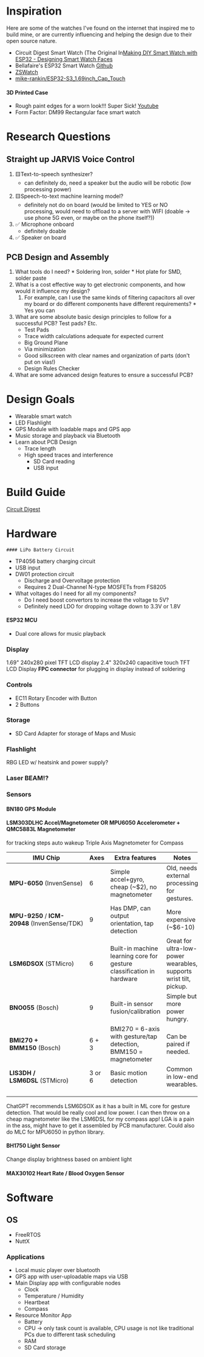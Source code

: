 # Inspiration
Here are some of the watches I've found on the internet that inspired me to build mine, or are currently influencing and helping the design due to their open source nature.
* Circuit Digest Smart Watch (The Original In[Making DIY Smart Watch with ESP32 - Designing Smart Watch Faces](https://circuitdigest.com/microcontroller-projects/designing-smartwatch-using-esp32)
* Bellafaire's ESP32 Smart Watch [Github](https://github.com/Bellafaire/ESP32-Smart-Watch)
* [ZSWatch]([https://github.com/ZSWatch/ZSWatch?tab=readme-ov-file#hardware)
*  [mike-rankin/ESP32-S3_1.69inch_Cap_Touch](https://github.com/mike-rankin/ESP32-S3_1.69inch_Cap_Touch)
#### 3D Printed Case
* Rough paint edges for a worn look!!! Super Sick! [Youtube](https://www.youtube.com/watch?v=l75A9TUMXOs&ab_channel=abe%27sprojects)
* Form Factor: DM99 Rectangular face smart watch
# Research Questions
## Straight up JARVIS Voice Control
1. 🟨Text-to-speech synthesizer? 
	* can definitely do, need a speaker but the audio will be robotic (low processing power)
2. 🟨Speech-to-text machine learning model? 
	* definitely not do on board (would be limited to YES or NO processing, would need to offload to a server with WIFI (doable -> use phone 5G even, or maybe on the phone itself?))
3. ✅ Microphone onboard
	* definitely doable
1. ✅ Speaker on board
## PCB Design and Assembly
1. What tools do I need?
		* Soldering Iron, solder
		* Hot plate for SMD, solder paste
2. What is a cost effective way to get electronic components, and how would it influence my design? 
	1. For example, can I use the same kinds of filtering capacitors all over my board or do different components have different requirements?
			* Yes you can
3. What are some absolute basic design principles to follow for a successful PCB? Test pads? Etc.
	* Test Pads
	* Trace width calculations adequate for expected current
	* Big Ground Plane
	* Via minimization
	* Good silkscreen with clear names and organization of parts (don't put on vias!)
	* Design Rules Checker
4. What are some advanced design features to ensure a successful PCB?
# Design Goals
* Wearable smart watch
* LED Flashlight
* GPS Module with loadable maps and GPS app
* Music storage and playback via Bluetooth
* Learn about PCB Design
	* Trace length
	* High speed traces and interference
		* SD Card reading
		* USB input
# Build Guide
[Circuit Digest](https://circuitdigest.com/microcontroller-projects/diy-smartwatch-using-esp32-part3-interfacing-magnetometer-and-gyroscope-with-esp32)
# Hardware

	#### LiPo Battery Circuit
* TP4056 battery charging circuit
* USB input
* DW01 protection circuit
	* Discharge and Overvoltage protection
	* Requires 2 Dual-Channel N-type MOSFETs from FS8205
* What voltages do I need for all my components?
	* Do I need boost convertors to increase the voltage to 5V?
	*  Definitely need LDO for dropping voltage down to 3.3V or 1.8V
#### ESP32 MCU
* Dual core allows for music playback
### Display
1.69" 240x280 pixel TFT LCD display
2.4" 320x240 capacitive touch TFT LCD Display
**FPC connector** for plugging in display instead of soldering
### Controls
* EC11 Rotary Encoder with Button
* 2 Buttons
### Storage
* SD Card Adapter for storage of Maps and Music
### Flashlight
RBG LED w/ heatsink and power supply?
### Laser BEAM!?
### Sensors
#### BN180 GPS Module
#### LSM303DLHC Accel/Magnetometer OR MPU6050 Accelerometer + QMC5883L Magnetometer
for tracking steps
auto wakeup
Triple Axis Magnetometer for Compass

| IMU Chip                                      | Axes   | Extra features                                                        | Notes                                                             |
| --------------------------------------------- | ------ | --------------------------------------------------------------------- | ----------------------------------------------------------------- |
| **MPU-6050** (InvenSense)                     | 6      | Simple accel+gyro, cheap (~\$2), no magnetometer                      | Old, needs external processing for gestures.                      |
| **MPU-9250** / **ICM-20948** (InvenSense/TDK) | 9      | Has DMP, can output orientation, tap detection                        | More expensive (~\$6-10)                                          |
| **LSM6DSOX** (STMicro)                        | 6      | Built-in machine learning core for gesture classification in hardware | Great for ultra-low-power wearables, supports wrist tilt, pickup. |
| **BNO055** (Bosch)                            | 9      | Built-in sensor fusion/calibration                                    | Simple but more power hungry.                                     |
| **BMI270 + BMM150** (Bosch)                   | 6 + 3  | BMI270 = 6-axis with gesture/tap detection, BMM150 = magnetometer     | Can be paired if needed.                                          |
| **LIS3DH / LSM6DSL** (STMicro)<br>            | 3 or 6 | Basic motion detection                                                | Common in low-end wearables.                                      |
|                                               |        |                                                                       |                                                                   |
|                                               |        |                                                                       |                                                                   |
|                                               |        |                                                                       |                                                                   |
ChatGPT recommends LSM6DSOX as it has a built in ML core for gesture detection. That would be really cool and low power. 
I can then throw on a cheap magnetometer like the LSM6DSL for my compass app!
LGA is a pain in the ass, might have to get it assembled by PCB manufacturer.
Could also do MLC for MPU6050 in python library.

#### BH1750 Light Sensor
Change display brightness based on ambient light
#### MAX30102 Heart Rate / Blood Oxygen Sensor

# Software
## OS
* FreeRTOS
* NuttX
### Applications
* Local music player over bluetooth
* GPS app with user-uploadable maps via USB
* Main Display app with configurable nodes
	* Clock
	* Temperature / Humidity
	* Heartbeat
	* Compass
* Resource Monitor App
	* Battery
	* CPU -> only task count is available, CPU usage is not like traditional PCs due to different task scheduling
	* RAM
	* SD Card storage